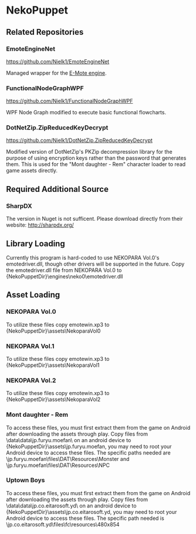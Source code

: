 # NekoPuppet

## Related Repositories

### EmoteEngineNet

https://github.com/Nielk1/EmoteEngineNet

Managed wrapper for the [E-Mote engine](http://emote.mtwo.co.jp/).

### FunctionalNodeGraphWPF

https://github.com/Nielk1/FunctionalNodeGraphWPF

WPF Node Graph modified to execute basic functional flowcharts.

### DotNetZip.ZipReducedKeyDecrypt

https://github.com/Nielk1/DotNetZip.ZipReducedKeyDecrypt

Modified version of DotNetZip's PKZip decompression library for the purpose of using encryption keys rather than the password that generates them.  This is used for the "Mont daughter - Rem" character loader to read game assets directly.

## Required Additional Source

### SharpDX

The version in Nuget is not sufficent.  Please download directly from their website: http://sharpdx.org/

## Library Loading

Currently this program is hard-coded to use NEKOPARA Vol.0's emotedriver.dll, though other drivers will be supported in the future.
Copy the emotedriver.dll file from NEKOPARA Vol.0 to {NekoPuppetDir}\engines\neko0\emotedriver.dll

## Asset Loading

### NEKOPARA Vol.0

To utilize these files copy emotewin.xp3 to {NekoPuppetDir}\assets\NekoparaVol0

### NEKOPARA Vol.1

To utilize these files copy emotewin.xp3 to {NekoPuppetDir}\assets\NekoparaVol1

### NEKOPARA Vol.2

To utilize these files copy emotewin.xp3 to {NekoPuppetDir}\assets\NekoparaVol2

### Mont daughter - Rem

To access these files, you must first extract them from the game on Android after downloading the assets through play.
Copy files from \data\data\jp.furyu.moefan\ on an android device to {NekoPuppetDir}\assets\jp.furyu.moefan\, you may need to root your Android device to access these files.
The specific paths needed are \jp.furyu.moefan\files\DAT\Resources\Monster and \jp.furyu.moefan\files\DAT\Resources\NPC

### Uptown Boys

To access these files, you must first extract them from the game on Android after downloading the assets through play.
Copy files from \data\data\jp.co.eitarosoft.yd\ on an android device to {NekoPuppetDir}\assets\jp.co.eitarosoft.yd\, you may need to root your Android device to access these files.
The specific path needed is \jp.co.eitarosoft.yd\files\fc\resources\480x854